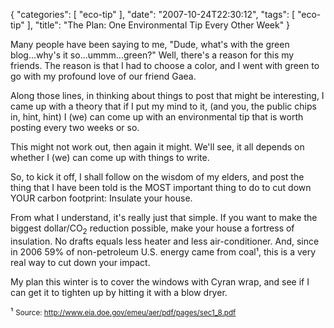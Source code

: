 {
    "categories": [
        "eco-tip"
    ], 
    "date": "2007-10-24T22:30:12", 
    "tags": [
        "eco-tip"
    ], 
    "title": "The Plan: One Environmental Tip Every Other Week"
}

Many people have been saying to me, "Dude, what's with the green blog...why's it so...ummm...green?" Well, there's a reason for this my friends. The reason is that I had to choose a color, and I went with green to go with my profound love of our friend Gaea. 

Along those lines, in thinking about things to post that might be interesting, I came up with a theory that if I put my mind to it, (and you, the public chips in, hint, hint) I (we) can come up with an environmental tip that is worth posting every two weeks or so.

This might not work out, then again it might. We'll see, it all depends on whether I (we) can come up with things to write.

So, to kick it off, I shall follow on the wisdom of my elders, and post the thing that I have been told is the MOST important thing to do to cut down YOUR carbon footprint: Insulate your house. 

From what I understand, it's really just that simple. If you want to make the biggest dollar/CO<sub>2</sub> reduction possible, make your house a fortress of insulation. No drafts equals less heater and less air-conditioner. And, since in 2006 59% of non-petroleum U.S. energy came from coal&sup1;, this is a very real way to cut down your impact. 

My plan this winter is to cover the windows with Cyran wrap, and see if I can get it to tighten up by hitting it with a blow dryer. 

&sup1; <small>Source: <a href="http://www.eia.doe.gov/emeu/aer/pdf/pages/sec1_8.pdf">http://www.eia.doe.gov/emeu/aer/pdf/pages/sec1_8.pdf</a></small>
<!--break-->